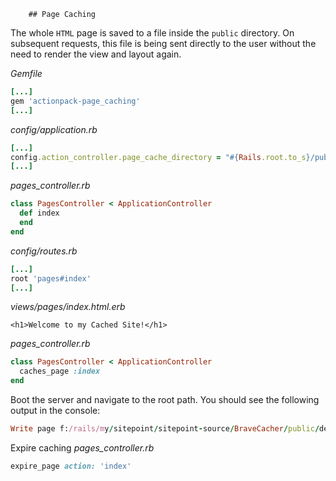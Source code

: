 
		## Page Caching 
The whole `HTML` page is saved to a file inside the `public` directory. On subsequent requests, this file is being sent directly to the user without the need to render the view and layout again.

_Gemfile_
```ruby 
[...]
gem 'actionpack-page_caching'
[...]
```
_config/application.rb_
```ruby
[...]
config.action_controller.page_cache_directory = "#{Rails.root.to_s}/public/deploy"
[...]
```
_pages_controller.rb_
```ruby
class PagesController < ApplicationController
  def index
  end
end
```
_config/routes.rb_
```ruby
[...]
root 'pages#index'
[...]
```
_views/pages/index.html.erb_
```erb
<h1>Welcome to my Cached Site!</h1>
```
_pages_controller.rb_
```ruby
class PagesController < ApplicationController
  caches_page :index
end
```
Boot the server and navigate to the root path. You should see the following output in the console:
```ruby
Write page f:/rails/my/sitepoint/sitepoint-source/BraveCacher/public/deploy/index.html (1.0ms)
```
Expire caching 
_pages_controller.rb_
```ruby
expire_page action: 'index'
```
	
